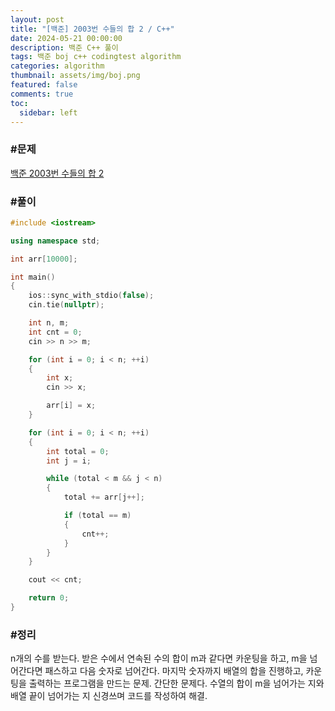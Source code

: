 ```yaml
---
layout: post
title: "[백준] 2003번 수들의 합 2 / C++"
date: 2024-05-21 00:00:00
description: 백준 C++ 풀이
tags: 백준 boj c++ codingtest algorithm
categories: algorithm
thumbnail: assets/img/boj.png
featured: false
comments: true
toc:
  sidebar: left
---
```


### #문제
[백준 2003번 수들의 합 2](https://www.acmicpc.net/problem/2003)

### #풀이
```c++
#include <iostream>

using namespace std;

int arr[10000];

int main()
{
	ios::sync_with_stdio(false);
	cin.tie(nullptr);

	int n, m;
	int cnt = 0;
	cin >> n >> m;

	for (int i = 0; i < n; ++i)
	{
		int x;
		cin >> x;

		arr[i] = x;
	}

	for (int i = 0; i < n; ++i)
	{
		int total = 0;
		int j = i;

		while (total < m && j < n)
		{
			total += arr[j++];

			if (total == m)
			{
				cnt++;
			}
		}
	}

	cout << cnt;

	return 0;
}
```

### #정리
n개의 수를 받는다. 받은 수에서 연속된 수의 합이 m과 같다면 카운팅을 하고, m을 넘어간다면 패스하고 다음 숫자로 넘어간다. 마지막 숫자까지 배열의 합을 진행하고, 카운팅을 출력하는 프로그램을 만드는 문제. 간단한 문제다. 수열의 합이 m을 넘어가는 지와 배열 끝이 넘어가는 지 신경쓰며 코드를 작성하여 해결.